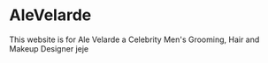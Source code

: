 # AleVelarde
This website is for Ale Velarde a Celebrity Men's Grooming, Hair and Makeup Designer
jeje
